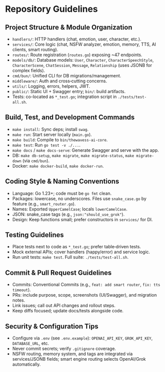 # Repository Guidelines

## Project Structure & Module Organization
- `handlers/`: HTTP handlers (chat, emotion, user, character, etc.).
- `services/`: Core logic (chat, NSFW analyzer, emotion, memory, TTS, AI clients, smart routing).
- `routes/`: Route registration (`routes.go`) exposing ~47 endpoints.
- `models/db/`: Database models: `User`, `Character`, `CharacterSpeechStyle`, `CharacterScene`, `ChatSession`, `Message`, `Relationship` (uses JSONB for complex fields).
- `cmd/bun/`: Unified CLI for DB migrations/management.
- `middleware/`: Auth and cross‑cutting concerns.
- `utils/`: Logging, errors, helpers, JWT.
- `public/`: Static UI + Swagger entry; `bin/`: build artifacts.
- Tests: co-located as `*_test.go`; integration script in `./tests/test-all.sh`.

## Build, Test, and Development Commands
- `make install`: Sync deps; install `swag`.
- `make run`: Start server locally (`main.go`).
- `make build`: Compile to `bin/thewavess-ai-core`.
- `make test`: Run `go test -v ./...`.
- `make docs` / `make docs-serve`: Generate Swagger and serve with the app.
- DB: `make db-setup`, `make migrate`, `make migrate-status`, `make migrate-down` (via `cmd/bun`).
- Docker: `make docker-build`, `make docker-run`.

## Coding Style & Naming Conventions
- Language: Go 1.23+; code must be `go fmt` clean.
- Packages: lowercase, no underscores. Files use `snake_case.go` by feature (e.g., `smart_router.go`).
- Names: Exported `UpperCamelCase`; locals `lowerCamelCase`.
- JSON: snake_case tags (e.g., ``json:"should_use_grok"``).
- Design: Keep functions small; prefer constructors in `services/` for DI.

## Testing Guidelines
- Place tests next to code as `*_test.go`; prefer table‑driven tests.
- Mock external APIs; cover handlers (happy/error) and service logic.
- Run unit tests: `make test`. Full suite: `./tests/test-all.sh`.

## Commit & Pull Request Guidelines
- Commits: Conventional Commits (e.g., `feat: add smart router`, `fix: tts timeout`).
- PRs: include purpose, scope, screenshots (UI/Swagger), and migration notes.
- Link issues; call out API changes and rollout steps.
- Keep diffs focused; update docs/tests alongside code.

## Security & Configuration Tips
- Configure via `.env` (see `.env.example`): `OPENAI_API_KEY`, `GROK_API_KEY`, `DATABASE_URL`, etc.
- Never commit secrets; verify `.gitignore` coverage.
- NSFW routing, memory system, and tags are integrated via services/JSONB fields; smart engine routing selects OpenAI/Grok automatically.

